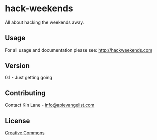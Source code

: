 # hack-weekends

All about hacking the weekends away.

## Usage

For all usage and documentation please see: <http://hackweekends.com>

## Version

0.1 - Just getting going

## Contributing 

Contact Kin Lane - info@apievangelist.com

## License

[Creative Commons](http://creativecommons.org/licenses/by-nc-sa/3.0/)
